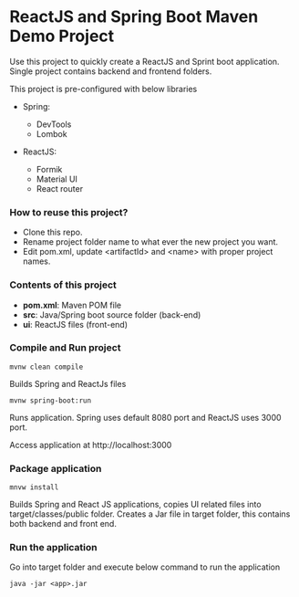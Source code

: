 # ReactJS and Spring Boot Maven Demo Project

Use this project to quickly create a ReactJS and Sprint boot application. Single project contains backend and frontend folders.

This project is pre-configured with below libraries

- Spring:
  - DevTools
  - Lombok

- ReactJS:
  - Formik
  - Material UI
  - React router

### How to reuse this project?

* Clone this repo.
* Rename project folder name to what ever the new project you want.
* Edit pom.xml, update \<artifactId> and \<name> with proper project names.

### Contents of this project
- **pom.xml**: Maven POM file
- **src**: Java/Spring boot source folder (back-end)
- **ui**: ReactJS files (front-end)

### Compile and Run project

`mvnw clean compile`

Builds Spring and ReactJs files

`mvnw spring-boot:run`

Runs application. Spring uses default 8080 port and ReactJS uses 3000 port.


Access application at http://localhost:3000


### Package application

`mnvw install`

Builds Spring and React JS applications, copies UI related files into target/classes/public folder.
Creates a Jar file in target folder, this contains both backend and front end.

### Run the application

Go into target folder and execute below command to run the application

`java -jar <app>.jar`

